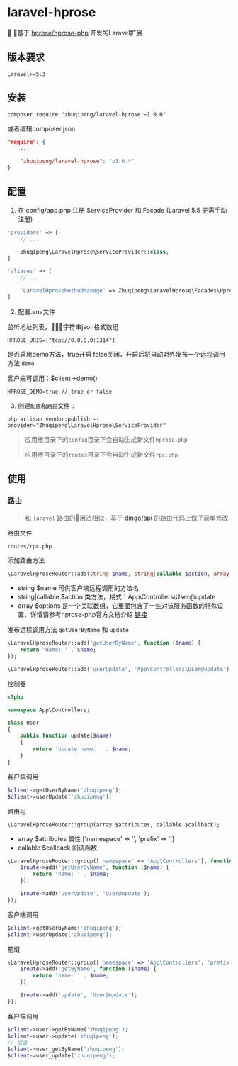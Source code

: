 # laravel-hprose

基于 [hprose/hprose-php](https://github.com/hprose/hprose-php/wiki) 开发的Laravel扩展

## 版本要求
```
Laravel>=5.3
```

## 安装
```shell
composer require "zhuqipeng/laravel-hprose:~1.0.0"
```
或者编辑composer.json
```json
"require": {
    ...

    "zhuqipeng/laravel-hprose": "v1.0.*"
}
```

## 配置
1. 在 config/app.php 注册 ServiceProvider 和 Facade (Laravel 5.5 无需手动注册)
```php
'providers' => [
    // ...

    Zhuqipeng\LaravelHprose\ServiceProvider::class,
]
```
```php
'aliases' => [
    // ...

    'LaravelHproseMethodManage' => Zhuqipeng\LaravelHprose\Facades\HproseMethodManage::class,
]
```
2. 配置.env文件

监听地址列表，字符串json格式数组
```
HPROSE_URIS=["tcp://0.0.0.0:1314"]
```
是否启用demo方法，true开启 false关闭，开启后将自动对外发布一个远程调用方法 `demo`

客户端可调用：$client->demo()
```
HPROSE_DEMO=true // true or false
```

3. 创建`配置`和`路由`文件：
```shell
php artisan vendor:publish --provider="Zhuqipeng\LaravelHprose\ServiceProvider"
```
>应用根目录下的`config`目录下会自动生成新文件`hprose.php`
>
>应用根目录下的`routes`目录下会自动生成新文件`rpc.php`

## 使用

### 路由
>和 `laravel` 路由的用法相似，基于 [dingo/api](https://github.com/dingo/api) 的路由代码上做了简单修改

路由文件
```
routes/rpc.php
```

添加路由方法
```php
\LaravelHproseRouter::add(string $name, string|callable $action, array $options = []);
```
- string $name 可供客户端远程调用的方法名
- string|callable $action 类方法，格式：App\Controllers\User@update
- array $options 是一个关联数组，它里面包含了一些对该服务函数的特殊设置，详情请参考hprose-php官方文档介绍 [链接](https://github.com/hprose/hprose-php/wiki/06-Hprose-%E6%9C%8D%E5%8A%A1%E5%99%A8#addfunction-%E6%96%B9%E6%B3%95)

发布远程调用方法 `getUserByName` 和 `update`
```php
\LaravelHproseRouter::add('getUserByName', function ($name) {
    return 'name: ' . $name;
});

\LaravelHproseRouter::add('userUpdate', 'App\Controllers\User@update');
```

控制器
```php
<?php

namespace App\Controllers;

class User
{
    public function update($name)
    {
        return 'update name: ' . $name;
    }
}
```

客户端调用
```php
$client->getUserByName('zhuqipeng');
$client->userUpdate('zhuqipeng');
```

路由组
```
\LaravelHproseRouter::group(array $attributes, callable $callback);
```
- array $attributes 属性 ['namespace' => '', 'prefix' => '']
- callable $callback 回调函数

```php
\LaravelHproseRouter::group(['namespace' => 'App\Controllers'], function ($route) {
    $route->add('getUserByName', function ($name) {
        return 'name: ' . $name;
    });

    $route->add('userUpdate', 'User@update');
});
```
客户端调用
```php
$client->getUserByName('zhuqipeng');
$client->userUpdate('zhuqipeng');
```

前缀
```php
\LaravelHproseRouter::group(['namespace' => 'App\Controllers', 'prefix' => 'user'], function ($route) {
    $route->add('getByName', function ($name) {
        return 'name: ' . $name;
    });

    $route->add('update', 'User@update');
});
```
客户端调用
```php
$client->user->getByName('zhuqipeng');
$client->user->update('zhuqipeng');
// 或者
$client->user_getByName('zhuqipeng');
$client->user_update('zhuqipeng');
```